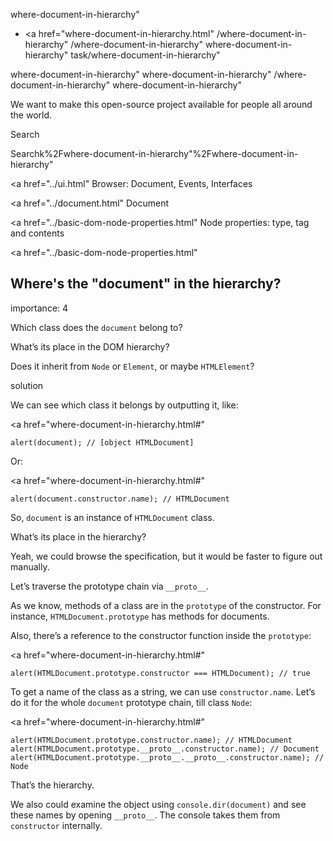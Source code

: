 where-document-in-hierarchy"

-   <a href="where-document-in-hierarchy.html"
    /where-document-in-hierarchy"
    /where-document-in-hierarchy"
    where-document-in-hierarchy"
    task/where-document-in-hierarchy"

<!-- -->

where-document-in-hierarchy"
where-document-in-hierarchy"
/where-document-in-hierarchy"
where-document-in-hierarchy"

We want to make this open-source project available for people all around the world.

Search

Searchk%2Fwhere-document-in-hierarchy"%2Fwhere-document-in-hierarchy" </a>

<a href="../ui.html" Browser: Document, Events, Interfaces</span></a>

<a href="../document.html" Document</span></a>

<a href="../basic-dom-node-properties.html" Node properties: type, tag and contents</span></a>

<a href="../basic-dom-node-properties.html"

## Where's the "document" in the hierarchy?

<span class="task__importance" title="How important is the task, from 1 to 5">importance: 4</span>

Which class does the `document` belong to?

What’s its place in the DOM hierarchy?

Does it inherit from `Node` or `Element`, or maybe `HTMLElement`?

solution

We can see which class it belongs by outputting it, like:

<a href="where-document-in-hierarchy.html#"
<a href="where-document-in-hierarchy.html#" class="toolbar__button toolbar__button_edit" title="open in sandbox"></a>

    alert(document); // [object HTMLDocument]

Or:

<a href="where-document-in-hierarchy.html#"
<a href="where-document-in-hierarchy.html#" class="toolbar__button toolbar__button_edit" title="open in sandbox"></a>

    alert(document.constructor.name); // HTMLDocument

So, `document` is an instance of `HTMLDocument` class.

What’s its place in the hierarchy?

Yeah, we could browse the specification, but it would be faster to figure out manually.

Let’s traverse the prototype chain via `__proto__`.

As we know, methods of a class are in the `prototype` of the constructor. For instance, `HTMLDocument.prototype` has methods for documents.

Also, there’s a reference to the constructor function inside the `prototype`:

<a href="where-document-in-hierarchy.html#"
<a href="where-document-in-hierarchy.html#" class="toolbar__button toolbar__button_edit" title="open in sandbox"></a>

    alert(HTMLDocument.prototype.constructor === HTMLDocument); // true

To get a name of the class as a string, we can use `constructor.name`. Let’s do it for the whole `document` prototype chain, till class `Node`:

<a href="where-document-in-hierarchy.html#"
<a href="where-document-in-hierarchy.html#" class="toolbar__button toolbar__button_edit" title="open in sandbox"></a>

    alert(HTMLDocument.prototype.constructor.name); // HTMLDocument
    alert(HTMLDocument.prototype.__proto__.constructor.name); // Document
    alert(HTMLDocument.prototype.__proto__.__proto__.constructor.name); // Node

That’s the hierarchy.

We also could examine the object using `console.dir(document)` and see these names by opening `__proto__`. The console takes them from `constructor` internally.
